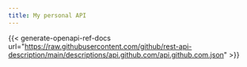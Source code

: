 ```yaml
---
title: My personal API
---
```



{{< generate-openapi-ref-docs url="https://raw.githubusercontent.com/github/rest-api-description/main/descriptions/api.github.com/api.github.com.json" >}}
